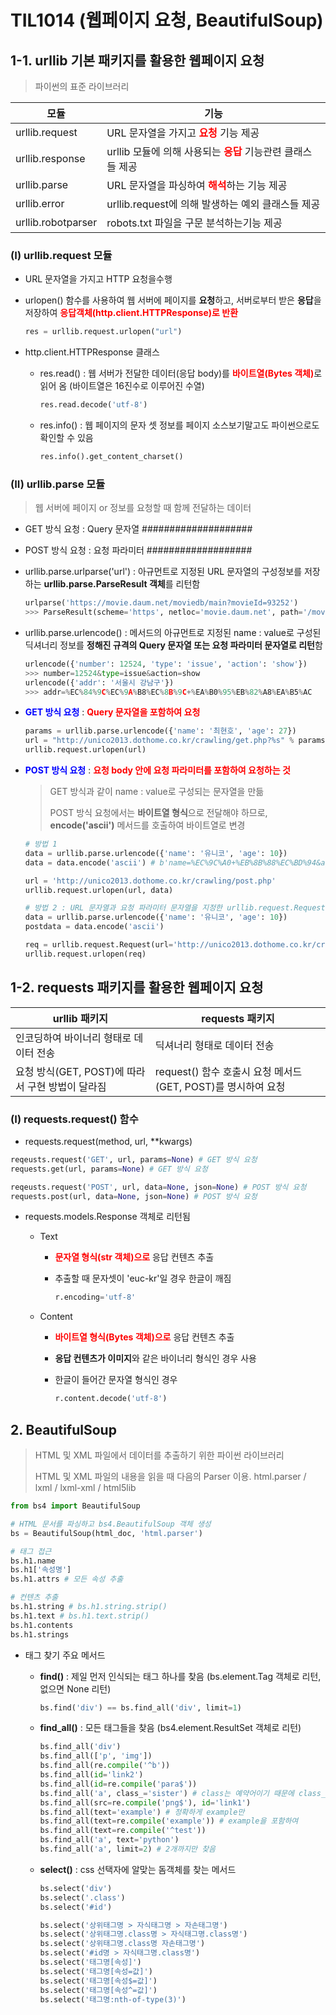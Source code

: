 # TIL1014 (웹페이지 요청, BeautifulSoup)

## 1-1. urllib 기본 패키지를 활용한 웹페이지 요청

> 파이썬의 표준 라이브러리

| 모듈               | 기능                                                         |
| ------------------ | ------------------------------------------------------------ |
| urllib.request     | URL 문자열을 가지고 <span style="color:red;">**요청**</span> 기능 제공 |
| urllib.response    | urllib 모듈에 의해 사용되는 <span style="color:red;">**응답**</span> 기능관련 클래스들 제공 |
| urllib.parse       | URL 문자열을 파싱하여 <span style="color:red;">**해석**</span>하는 기능 제공 |
| urllib.error       | urllib.request에 의해 발생하는 예외 클래스들 제공            |
| urllib.robotparser | robots.txt 파일을 구문 분석하는기능 제공                     |

### (I) urllib.request 모듈

- URL 문자열을 가지고 HTTP 요청을수행

- urlopen() 함수를 사용하여 웹 서버에 페이지를 **요청**하고, 서버로부터 받은 **응답**을 저장하여 <span style="color:red;">**응답객체(http.client.HTTPResponse)로 반환**</span>

  ```python
  res = urllib.request.urlopen("url")
  ```

- http.client.HTTPResponse 클래스

  - res.read() : 웹 서버가 전달한 데이터(응답 body)를 <span style="color:red;">**바이트열(Bytes 객체)**</span>로 읽어 옴 (바이트열은 16진수로 이루어진 수열)

    ```python
    res.read.decode('utf-8')
    ```

  - res.info() : 웹 페이지의 문자 셋 정보를 페이지 소스보기말고도 파이썬으로도 확인할 수 있음

    ```python
    res.info().get_content_charset()
    ```



### (II) urllib.parse 모듈

> 웹 서버에 페이지 or 정보를 요청할 때 함께 전달하는 데이터

- GET 방식 요청 : Query 문자열 ####################

- POST 방식 요청 : 요청 파라미터 ###################

- urllib.parse.urlparse('url') : 아규먼트로 지정된 URL 문자열의 구성정보를 저장하는 **urllib.parse.ParseResult 객체**를 리턴함 

  ```python
  urlparse('https://movie.daum.net/moviedb/main?movieId=93252')
  >>> ParseResult(scheme='https', netloc='movie.daum.net', path='/moviedb/main', params='', query='movieId=93252', fragment='')
  ```

- urllib.parse.urlencode() : 메서드의 아규먼트로 지정된 name : value로 구성된 딕셔너리 정보를 **정해진 규격의 Query 문자열 또는 요청 파라미터 문자열로 리턴**함

  ```python
  urlencode({'number': 12524, 'type': 'issue', 'action': 'show'})
  >>> number=12524&type=issue&action=show
  urlencode({'addr': '서울시 강남구'})
  >>> addr=%EC%84%9C%EC%9A%B8%EC%8B%9C+%EA%B0%95%EB%82%A8%EA%B5%AC
  ```

- <span style="color:blue;">**GET 방식 요청**</span> : <span style="color:red;">**Query 문자열을 포함하여 요청**</span>

  ```python
  params = urllib.parse.urlencode({'name': '최현호', 'age': 27})
  url = "http://unico2013.dothome.co.kr/crawling/get.php?%s" % params
  urllib.request.urlopen(url)
  ```

- <span style="color:blue;">**POST 방식 요청**</span> : <span style="color:red;">**요청 body 안에 요청 파라미터를 포함하여 요청하는 것**</span>

  > GET 방식과 같이 name : value로 구성되는 문자열을 만듦
  >
  > POST 방식 요청에서는 **바이트열 형식**으로 전달해야 하므로, **encode('ascii')** 메서드를 호출하여 바이트열로 변경

  ```python
  # 방법 1
  data = urllib.parse.urlencode({'name': '유니코', 'age': 10})
  data = data.encode('ascii') # b'name=%EC%9C%A0+%EB%8B%88%EC%BD%94&age=10'
  
  url = 'http://unico2013.dothome.co.kr/crawling/post.php'
  urllib.request.urlopen(url, data)
  
  # 방법 2 : URL 문자열과 요청 파라미터 문자열을 지정한 urllib.request.Request 객체 생성
  data = urllib.parse.urlencode({'name': '유니코', 'age': 10})
  postdata = data.encode('ascii')
  
  req = urllib.request.Request(url='http://unico2013.dothome.co.kr/crawling/post.php', data = postdata)
  urllib.request.urlopen(req)
  ```



## 1-2. requests 패키지를 활용한 웹페이지 요청

| urllib 패키지                                    | requests 패키지                                              |
| ------------------------------------------------ | ------------------------------------------------------------ |
| 인코딩하여 바이너리 형태로 데이터 전송           | 딕셔너리 형태로 데이터 전송                                  |
| 요청 방식(GET, POST)에 따라서 구현 방법이 달라짐 | request() 함수 호출시 요청 메서드(GET, POST)를 명시하여 요청 |

### (I) requests.request() 함수

- requests.request(method, url, **kwargs)

```python
reqeusts.request('GET', url, params=None) # GET 방식 요청
requests.get(url, params=None) # GET 방식 요청

reqeusts.request('POST', url, data=None, json=None) # POST 방식 요청
requests.post(url, data=None, json=None) # POST 방식 요청
```



- requests.models.Response 객체로 리턴됨

  - Text

    - <span style="color:red;">**문자열 형식(str 객체)으로**</span> 응답 컨텐츠 추출

    - 추출할 때 문자셋이 'euc-kr'일 경우 한글이 깨짐

      ```python
      r.encoding='utf-8'
      ```

  - Content

    - <span style="color:red;">**바이트열 형식(Bytes 객체)으로**</span> 응답 컨텐츠 추출

    - **응답 컨텐츠가 이미지**와 같은 바이너리 형식인 경우 사용

    - 한글이 들어간 문자열 형식인 경우

      ```python
      r.content.decode('utf-8')
      ```



## 2. BeautifulSoup

> HTML 및 XML 파일에서 데이터를 추출하기 위한 파이썬 라이브러리
>
> HTML 및 XML 파일의 내용을 읽을 때 다음의 Parser 이용. html.parser / lxml / lxml-xml / html5lib

```python
from bs4 import BeautifulSoup

# HTML 문서를 파싱하고 bs4.BeautifulSoup 객체 생성
bs = BeautifulSoup(html_doc, 'html.parser')

# 태그 접근
bs.h1.name
bs.h1['속성명']
bs.h1.attrs # 모든 속성 추출

# 컨텐츠 추출
bs.h1.string # bs.h1.string.strip()
bs.h1.text # bs.h1.text.strip()
bs.h1.contents
bs.h1.strings
```



- 태그 찾기 주요 메서드

  - **find()** : 제일 먼저 인식되는 태그 하나를 찾음 (bs.element.Tag 객체로 리턴, 없으면 None 리턴)

    ```python
    bs.find('div') == bs.find_all('div', limit=1)
    ```

  - **find_all()** : 모든 태그들을 찾음 (bs4.element.ResultSet 객체로 리턴)

    ```python
    bs.find_all('div')
    bs.find_all(['p', 'img'])
    bs.find_all(re.compile('^b'))
    bs.find_all(id='link2')
    bs.find_all(id=re.compile('para$'))
    bs.find_all('a', class_='sister') # class는 예약어이기 때문에 class_ 사용
    bs.find_all(src=re.compile('png$'), id='link1')
    bs.find_all(text='example') # 정확하게 example만
    bs.find_all(text=re.compile('example')) # example을 포함하여
    bs.find_all(text=re.compile('^test'))
    bs.find_all('a', text='python')
    bs.find_all('a', limit=2) # 2개까지만 찾음
    ```

  - **select()** : css 선택자에 알맞는 돔객체를 찾는 메서드

    ```python
    bs.select('div')
    bs.select('.class')
    bs.select('#id')
    
    bs.select('상위태그명 > 자식태그명 > 자손태그명')
    bs.select('상위태그명.class명 > 자식태그명.class명')
    bs.select('상위태그명.class명 자손태그명')
    bs.select('#id명 > 자식태그명.class명')
    bs.select('태그명[속성]')
    bs.select('태그명[속성=값]')
    bs.select('태그명[속성$=값]')
    bs.select('태그명[속성^=값]')
    bs.select('태그명:nth-of-type(3)')
    ```

    